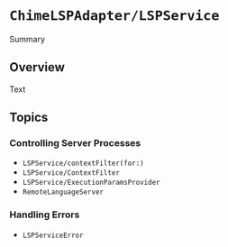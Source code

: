 # ``ChimeLSPAdapter/LSPService``

Summary

## Overview

Text

## Topics

### Controlling Server Processes

- ``LSPService/contextFilter(for:)``
- ``LSPService/ContextFilter``
- ``LSPService/ExecutionParamsProvider``
- ``RemoteLanguageServer``

### Handling Errors

- ``LSPServiceError``
